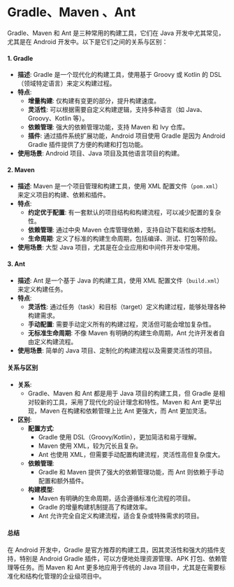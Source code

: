 # Gradle、Maven 、Ant

Gradle、Maven 和 Ant 是三种常用的构建工具，它们在 Java 开发中尤其常见，尤其是在 Android 开发中。以下是它们之间的关系与区别：

#### 1. **Gradle**

* **描述**: Gradle 是一个现代化的构建工具，使用基于 Groovy 或 Kotlin 的 DSL（领域特定语言）来定义构建过程。
* **特点**:
  * **增量构建**: 仅构建有变更的部分，提升构建速度。
  * **灵活性**: 可以根据需要自定义构建逻辑，支持多种语言（如 Java、Groovy、Kotlin 等）。
  * **依赖管理**: 强大的依赖管理功能，支持 Maven 和 Ivy 仓库。
  * **插件**: 通过插件系统扩展功能，Android 项目使用 Gradle 是因为 Android Gradle 插件提供了方便的构建和打包功能。
* **使用场景**: Android 项目、Java 项目及其他语言项目的构建。

#### 2. **Maven**

* **描述**: Maven 是一个项目管理和构建工具，使用 XML 配置文件（`pom.xml`）来定义项目的构建、依赖和插件。
* **特点**:
  * **约定优于配置**: 有一套默认的项目结构和构建流程，可以减少配置的复杂性。
  * **依赖管理**: 通过中央 Maven 仓库管理依赖，支持自动下载和版本控制。
  * **生命周期**: 定义了标准的构建生命周期，包括编译、测试、打包等阶段。
* **使用场景**: 大型 Java 项目，尤其是在企业应用和中间件开发中常用。

#### 3. **Ant**

* **描述**: Ant 是一个基于 Java 的构建工具，使用 XML 配置文件（`build.xml`）来定义构建任务。
* **特点**:
  * **灵活性**: 通过任务（task）和目标（target）定义构建过程，能够处理各种构建需求。
  * **手动配置**: 需要手动定义所有的构建过程，灵活但可能会增加复杂性。
  * **无标准生命周期**: 不像 Maven 有明确的构建生命周期，Ant 允许开发者自由定义构建流程。
* **使用场景**: 简单的 Java 项目、定制化的构建流程以及需要灵活性的项目。

#### **关系与区别**

* **关系**:
  * Gradle、Maven 和 Ant 都是用于 Java 项目的构建工具，但 Gradle 是相对较新的工具，采用了现代化的设计理念和特性。Maven 和 Ant 更早出现，Maven 在构建和依赖管理上比 Ant 更强大，而 Ant 更加灵活。
* **区别**:
  * **配置方式**:
    * Gradle 使用 DSL（Groovy/Kotlin），更加简洁和易于理解。
    * Maven 使用 XML，较为冗长且复杂。
    * Ant 也使用 XML，但需要手动配置构建流程，灵活性高但复杂度大。
  * **依赖管理**:
    * Gradle 和 Maven 提供了强大的依赖管理功能，而 Ant 则依赖于手动配置和额外插件。
  * **构建模型**:
    * Maven 有明确的生命周期，适合遵循标准化流程的项目。
    * Gradle 的增量构建机制提高了构建效率。
    * Ant 允许完全自定义构建流程，适合复杂或特殊需求的项目。

#### **总结**

在 Android 开发中，Gradle 是官方推荐的构建工具，因其灵活性和强大的插件支持，特别是 Android Gradle 插件，可以方便地处理资源管理、APK 打包、依赖管理等任务。而 Maven 和 Ant 更多地应用于传统的 Java 项目中，尤其是在需要标准化和结构化管理的企业级项目中。
